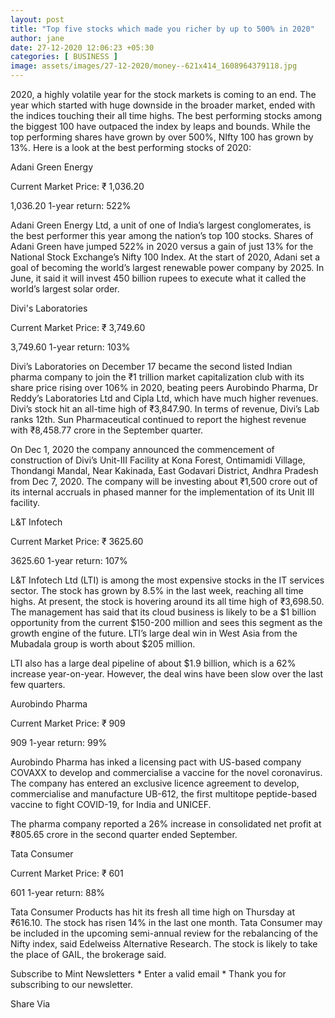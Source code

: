 ```yaml
---
layout: post
title: "Top five stocks which made you richer by up to 500% in 2020"
author: jane 
date: 27-12-2020 12:06:23 +05:30 
categories: [ BUSINESS ] 
image: assets/images/27-12-2020/money--621x414_1608964379118.jpg
---
```

2020, a highly volatile year for the stock markets is coming to an end. The year which started with huge downside in the broader market, ended with the indices touching their all time highs. The best performing stocks among the biggest 100 have outpaced the index by leaps and bounds. While the top performing shares have grown by over 500%, NIfty 100 has grown by 13%. Here is a look at the best performing stocks of 2020:

Adani Green Energy

Current Market Price: ₹ 1,036.20

1,036.20 1-year return: 522%

Adani Green Energy Ltd, a unit of one of India’s largest conglomerates, is the best performer this year among the nation’s top 100 stocks. Shares of Adani Green have jumped 522% in 2020 versus a gain of just 13% for the National Stock Exchange’s Nifty 100 Index. At the start of 2020, Adani set a goal of becoming the world’s largest renewable power company by 2025. In June, it said it will invest 450 billion rupees to execute what it called the world’s largest solar order.

Divi's Laboratories

Current Market Price: ₹ 3,749.60

3,749.60 1-year return: 103%

Divi’s Laboratories on December 17 became the second listed Indian pharma company to join the ₹1 trillion market capitalization club with its share price rising over 106% in 2020, beating peers Aurobindo Pharma, Dr Reddy’s Laboratories Ltd and Cipla Ltd, which have much higher revenues. Divi’s stock hit an all-time high of ₹3,847.90. In terms of revenue, Divi’s Lab ranks 12th. Sun Pharmaceutical continued to report the highest revenue with ₹8,458.77 crore in the September quarter.

On Dec 1, 2020 the company announced the commencement of construction of Divi’s Unit-III Facility at Kona Forest, Ontimamidi Village, Thondangi Mandal, Near Kakinada, East Godavari District, Andhra Pradesh from Dec 7, 2020. The company will be investing about ₹1,500 crore out of its internal accruals in phased manner for the implementation of its Unit III facility.

L&T Infotech

Current Market Price: ₹ 3625.60

3625.60 1-year return: 107%

L&T Infotech Ltd (LTI) is among the most expensive stocks in the IT services sector. The stock has grown by 8.5% in the last week, reaching all time highs. At present, the stock is hovering around its all time high of ₹3,698.50. The management has said that its cloud business is likely to be a $1 billion opportunity from the current $150-200 million and sees this segment as the growth engine of the future. LTI’s large deal win in West Asia from the Mubadala group is worth about $205 million.

LTI also has a large deal pipeline of about $1.9 billion, which is a 62% increase year-on-year. However, the deal wins have been slow over the last few quarters.

Aurobindo Pharma

Current Market Price: ₹ 909

909 1-year return: 99%

Aurobindo Pharma has inked a licensing pact with US-based company COVAXX to develop and commercialise a vaccine for the novel coronavirus. The company has entered an exclusive licence agreement to develop, commercialise and manufacture UB-612, the first multitope peptide-based vaccine to fight COVID-19, for India and UNICEF.

The pharma company reported a 26% increase in consolidated net profit at ₹805.65 crore in the second quarter ended September.

Tata Consumer

Current Market Price: ₹ 601

601 1-year return: 88%

Tata Consumer Products has hit its fresh all time high on Thursday at ₹616.10. The stock has risen 14% in the last one month. Tata Consumer may be included in the upcoming semi-annual review for the rebalancing of the Nifty index, said Edelweiss Alternative Research. The stock is likely to take the place of GAIL, the brokerage said.

Subscribe to Mint Newsletters * Enter a valid email * Thank you for subscribing to our newsletter.

Share Via